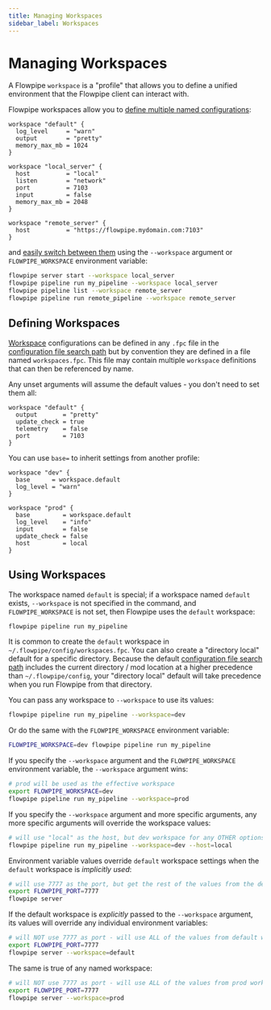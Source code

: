 ```yaml
---
title: Managing Workspaces
sidebar_label: Workspaces
---
```

# Managing Workspaces

A Flowpipe `workspace` is a "profile" that allows you to define a unified environment that the Flowpipe client can interact with.  

Flowpipe workspaces allow you to [define multiple named configurations](#defining-workspaces):

```hcl
workspace "default" {
  log_level     = "warn"
  output        = "pretty"
  memory_max_mb = 1024
}

workspace "local_server" {
  host          = "local"
  listen        = "network"
  port          = 7103
  input         = false
  memory_max_mb = 2048
}

workspace "remote_server" {
  host          = "https://flowpipe.mydomain.com:7103"
}
```

and [easily switch between them](#using-workspaces) using the `--workspace` argument or `FLOWPIPE_WORKSPACE` 
environment variable:

```bash
flowpipe server start --workspace local_server
flowpipe pipeline run my_pipeline --workspace local_server
flowpipe pipeline list --workspace remote_server
flowpipe pipeline run remote_pipeline --workspace remote_server
```

<!--
Turbot Pipes workspaces are [automatically supported](#implicit-workspaces):
```bash
flowpipe query --workspace acme/dev "select * from aws_account"
```
-->


## Defining Workspaces
[Workspace](/docs/reference/config-files/workspace) configurations can be defined in any `.fpc` file in the [configuration file search path](/docs/reference/env-vars/flowpipe_config_path) but by convention they are defined in a file named `workspaces.fpc`.  This file may contain multiple `workspace` definitions that can then be referenced by name.

Any unset arguments will assume the default values - you don't need to set them all:

```hcl
workspace "default" {
  output       = "pretty"
  update_check = true
  telemetry    = false
  port         = 7103
}
```

You can use `base=` to inherit settings from another profile:
```hcl
workspace "dev" {
  base      = workspace.default
  log_level = "warn"
}

workspace "prod" {
  base         = workspace.default
  log_level    = "info"
  input        = false
  update_check = false
  host         = local
}
```


## Using Workspaces
The workspace named `default` is special; if a workspace named `default` exists,
`--workspace` is not  specified in the command, and `FLOWPIPE_WORKSPACE` is not set, then Flowpipe uses the `default` workspace:

```bash
flowpipe pipeline run my_pipeline
```

It is common to create the `default` workspace in `~/.flowpipe/config/workspaces.fpc`.  You can also create a "directory local" default for a specific directory.  Because the default [configuration file search path](/docs/reference/env-vars/flowpipe_config_path) includes the current directory / mod location at a higher precedence than `~/.flowpipe/config`, your "directory local" default will take precedence when you run Flowpipe from that directory.

You can pass any workspace to `--workspace` to use its values:

```bash
flowpipe pipeline run my_pipeline --workspace=dev 
```

Or do the same with the `FLOWPIPE_WORKSPACE` environment variable:

```bash
FLOWPIPE_WORKSPACE=dev flowpipe pipeline run my_pipeline 
```
If you specify the `--workspace` argument and the `FLOWPIPE_WORKSPACE` environment variable, the `--workspace` argument wins:

```bash
# prod will be used as the effective workspace
export FLOWPIPE_WORKSPACE=dev 
flowpipe pipeline run my_pipeline --workspace=prod
```

If you specify the `--workspace` argument and more specific arguments, any more specific arguments will override the workspace values:

```bash
# will use "local" as the host, but dev workspace for any OTHER options
flowpipe pipeline run my_pipeline --workspace=dev --host=local
```

Environment variable values override `default` workspace settings when the `default` workspace is *implicitly used*:
```bash
# will use 7777 as the port, but get the rest of the values from the default workspace
export FLOWPIPE_PORT=7777 
flowpipe server 
```

If the default  workspace is *explicitly* passed to the `--workspace` argument, its values will override any individual environment variables:

```bash
# will NOT use 7777 as port - will use ALL of the values from default workspace so the port is 7103
export FLOWPIPE_PORT=7777 
flowpipe server --workspace=default 
```

The same is true of any named workspace:
```bash
# will NOT use 7777 as port - will use ALL of the values from prod workspace so the port is 7103
export FLOWPIPE_PORT=7777 
flowpipe server --workspace=prod 
```

<!--
## Implicit Workspaces

Named workspaces follow normal standards for HCL identifiers, thus they cannot contain
the slash (`/`) character.  If you pass a value to `--workspace` or `FLOWPIPE_WORKSPACE`
in the form of `{identity_handle}/{workspace_handle}`, it will be interpreted as
an **implicit workspace**.  Implicit workspaces, as the name suggests, do not
need to be specified in the `workspaces.fpc` file.  Instead, they will be assumed
to refer to a Flowpipe Cloud workspace, which will be used as both the database (`workspace_database`)
and snapshot location (`snapshot_location`).

Essentially, `--workspace acme/dev` is equivalent to:
```hcl
workspace "acme/dev" {
  workspace_database = "acme/dev"
  snapshot_location  = "acme/dev"
}
```
-->
